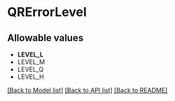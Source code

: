 # QRErrorLevel


## Allowable values

* **LEVEL_L**
* LEVEL_M
* LEVEL_Q
* LEVEL_H

[[Back to Model list]](../../README.md#documentation-for-models) [[Back to API list]](../../README.md#documentation-for-api-endpoints) [[Back to README]](../../README.md)


